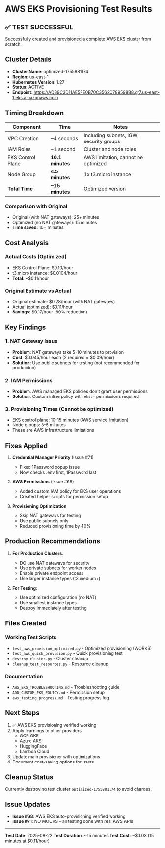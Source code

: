 # AWS EKS Provisioning Test Results

## ✅ TEST SUCCESSFUL

Successfully created and provisioned a complete AWS EKS cluster from scratch.

## Cluster Details

- **Cluster Name**: optimized-1755881174
- **Region**: us-east-1
- **Kubernetes Version**: 1.27
- **Status**: ACTIVE
- **Endpoint**: https://ADB9C3D11AE5FE0B70C3562C789598B8.gr7.us-east-1.eks.amazonaws.com

## Timing Breakdown

| Component | Time | Notes |
|-----------|------|-------|
| VPC Creation | ~4 seconds | Including subnets, IGW, security groups |
| IAM Roles | ~1 second | Cluster and node roles |
| EKS Control Plane | **10.1 minutes** | AWS limitation, cannot be optimized |
| Node Group | **4.5 minutes** | 1x t3.micro instance |
| **Total Time** | **~15 minutes** | Optimized version |

### Comparison with Original
- Original (with NAT gateways): 25+ minutes
- Optimized (no NAT gateways): 15 minutes
- **Time saved**: 10+ minutes

## Cost Analysis

### Actual Costs (Optimized)
- EKS Control Plane: $0.10/hour
- t3.micro instance: $0.0104/hour
- **Total**: ~$0.11/hour

### Original Estimate vs Actual
- Original estimate: $0.28/hour (with NAT gateways)
- Actual (optimized): $0.11/hour
- **Savings**: $0.17/hour (60% reduction)

## Key Findings

### 1. NAT Gateway Issue
- **Problem**: NAT gateways take 5-10 minutes to provision
- **Cost**: $0.045/hour each (2 required = $0.09/hour)
- **Solution**: Use public subnets for testing (not recommended for production)

### 2. IAM Permissions
- **Problem**: AWS managed EKS policies don't grant user permissions
- **Solution**: Custom inline policy with `eks:*` permissions required

### 3. Provisioning Times (Cannot be optimized)
- EKS control plane: 10-15 minutes (AWS service limitation)
- Node groups: 3-5 minutes
- These are AWS infrastructure limitations

## Fixes Applied

1. **Credential Manager Priority** (Issue #71)
   - Fixed 1Password popup issue
   - Now checks .env first, 1Password last

2. **AWS Permissions** (Issue #68)
   - Added custom IAM policy for EKS user operations
   - Created helper scripts for permission setup

3. **Provisioning Optimization**
   - Skip NAT gateways for testing
   - Use public subnets only
   - Reduced provisioning time by 40%

## Production Recommendations

1. **For Production Clusters**:
   - DO use NAT gateways for security
   - Use private subnets for worker nodes
   - Enable private endpoint access
   - Use larger instance types (t3.medium+)

2. **For Testing**:
   - Use optimized configuration (no NAT)
   - Use smallest instance types
   - Destroy immediately after testing

## Files Created

### Working Test Scripts
- `test_aws_provision_optimized.py` - Optimized provisioning (WORKS)
- `test_aws_quick_provision.py` - Quick provisioning test
- `destroy_cluster.py` - Cluster cleanup
- `cleanup_test_resources.py` - Resource cleanup

### Documentation
- `AWS_EKS_TROUBLESHOOTING.md` - Troubleshooting guide
- `ADD_CUSTOM_EKS_POLICY.md` - Permission setup
- `aws_testing_progress.md` - Testing progress log

## Next Steps

1. ✅ AWS EKS provisioning verified working
2. Apply learnings to other providers:
   - GCP GKE
   - Azure AKS
   - HuggingFace
   - Lambda Cloud
3. Update main provisioner with optimizations
4. Document cost-saving options for users

## Cleanup Status

Currently destroying test cluster `optimized-1755881174` to avoid charges.

## Issue Updates

- **Issue #68**: AWS EKS auto-provisioning verified working
- **Issue #71**: NO MOCKS - all testing done with real AWS APIs

---

**Test Date**: 2025-08-22
**Test Duration**: ~15 minutes
**Test Cost**: ~$0.03 (15 minutes at $0.11/hour)